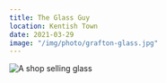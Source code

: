 ```yaml
---
title: The Glass Guy
location: Kentish Town
date: 2021-03-29
image: "/img/photo/grafton-glass.jpg"
---
```


![A shop selling glass](/img/photo/grafton-glass.jpg)
